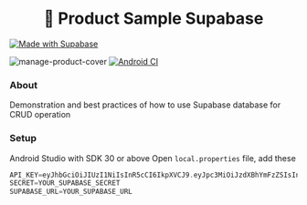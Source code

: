 <h1 align="center"> 🚀 Product Sample Supabase</h1>

[![Made with Supabase](https://supabase.com/badge-made-with-supabase-dark.svg)](https://supabase.com)

<!-- <img width="964" alt="Screen Shot 2023-06-02 at 21 33 16" src="https://github.com/hieuwu/product-sample-supabase-kt/assets/43868345/288eef97-d8fe-422f-8bb3-1c8424bab08e">

<img width="1092" alt="Screen Shot 2023-06-05 at 21 39 24" src="https://github.com/hieuwu/product-sample-supabase-kt/assets/43868345/3f154fda-aa9e-4baa-81f2-5b744c7ad2fe"> -->

![manage-product-cover](https://github.com/hieuwu/product-sample-supabase-kt/assets/43868345/1bed0c84-208a-4266-a2ec-2bac50ddf80c)
[![Android CI](https://github.com/hieuwu/product-sample-supabase-kt/actions/workflows/app-build.yml/badge.svg)](https://github.com/hieuwu/product-sample-supabase-kt/actions/workflows/app-build.yml)

### About
Demonstration and best practices of how to use Supabase database for CRUD operation

### Setup
Android Studio with SDK 30 or above
Open `local.properties` file, add these
```kotlin
API_KEY=eyJhbGciOiJIUzI1NiIsInR5cCI6IkpXVCJ9.eyJpc3MiOiJzdXBhYmFzZSIsInJlZiI6Imt1cWFndm9oamt5dmJ6a2x4bm5nIiwicm9sZSI6ImFub24iLCJpYXQiOjE3NTEzNTcyMjgsImV4cCI6MjA2NjkzMzIyOH0.Hebr2GTCfITaSU_EESSYAj_MKSAZfzbtjvjbz5fPtE8
SECRET=YOUR_SUPABASE_SECRET
SUPABASE_URL=YOUR_SUPABASE_URL

```
